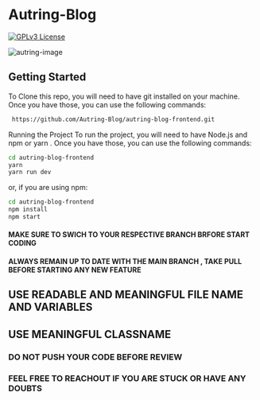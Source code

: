 
# Autring-Blog
[![GPLv3 License](https://img.shields.io/badge/License-GPL%20v3-yellow.svg)](https://opensource.org/licenses/)

![autring-image](https://user-images.githubusercontent.com/57571363/220847231-ee8ca759-1d26-4679-9bf3-d8981bfc6573.png)

## Getting Started

To Clone this repo, you will need to have git installed on your machine. Once you have those, you can use the following commands:

```bash
 https://github.com/Autring-Blog/autring-blog-frontend.git
```

Running the Project
To run the project, you will need to have Node.js and npm or yarn . Once you have those, you can use the following commands:

```bash
cd autring-blog-frontend
yarn
yarn run dev
```
or, if you are using npm:

```bash
cd autring-blog-frontend
npm install
npm start
```



 <h4>MAKE SURE TO SWICH TO YOUR RESPECTIVE BRANCH BRFORE START CODING</h4>

<h4>ALWAYS REMAIN UP TO DATE WITH THE MAIN BRANCH , TAKE PULL BEFORE STARTING ANY NEW FEATURE<h4/>

## USE READABLE AND MEANINGFUL FILE NAME AND VARIABLES

## USE MEANINGFUL CLASSNAME

<h3> DO NOT PUSH YOUR CODE BEFORE REVIEW<h3/>

<p>FEEL FREE TO REACHOUT IF YOU ARE STUCK OR HAVE ANY DOUBTS</p>


